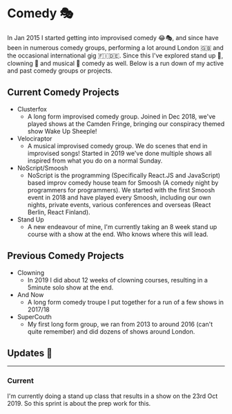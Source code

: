 # Comedy 🎭

In Jan 2015 I started getting into improvised comedy 😂🎭, and since have been in numerous comedy groups, performing a lot around London 🇬🇧 and the occasional international gig 🇫🇮🇩🇪. Since this I've explored stand up 🎤, clowning 🤡 and musical 🎼 comedy as well. Below is a run down of my active and past comedy groups or projects.

## Current Comedy Projects

- Clusterfox
  - A long form improvised comedy group. Joined in Dec 2018, we've played shows at the Camden Fringe, bringing our conspiracy themed show Wake Up Sheeple!
- Velociraptor
  - A musical improvised comedy group. We do scenes that end in improvised songs! Started in 2019 we've done multiple shows all inspired from what you do on a normal Sunday.
- NoScript/Smoosh
  - NoScript is the programming (Specifically React.JS and JavaScript) based improv comedy house team for Smoosh (A comedy night by programmers for programmers). We started with the first Smoosh event in 2018 and have played every Smoosh, including our own nights, private events, various conferences and overseas (React Berlin, React Finland).
- Stand Up
  - A new endeavour of mine, I'm currently taking an 8 week stand up course with a show at the end. Who knows where this will lead.

## Previous Comedy Projects

- Clowning
  - In 2019 I did about 12 weeks of clowning courses, resulting in a 5minute solo show at the end.
- And Now
  - A long form comedy troupe I put together for a run of a few shows in 2017/18
- SuperCouth
  - My first long form group, we ran from 2013 to around 2016 (can't quite remember) and did dozens of shows around London.

## Updates 🔼

---

### Current

I'm currently doing a stand up class that results in a show on the 23rd Oct 2019. So this sprint is about the prep work for this.
